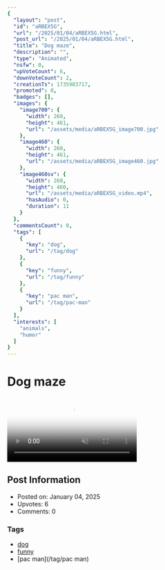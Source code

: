 ```yaml
---
{
  "layout": "post",
  "id": "aRBEX5G",
  "url": "/2025/01/04/aRBEX5G.html",
  "post_url": "/2025/01/04/aRBEX5G.html",
  "title": "Dog maze",
  "description": "",
  "type": "Animated",
  "nsfw": 0,
  "upVoteCount": 6,
  "downVoteCount": 2,
  "creationTs": 1735983717,
  "promoted": 0,
  "badges": [],
  "images": {
    "image700": {
      "width": 260,
      "height": 461,
      "url": "/assets/media/aRBEX5G_image700.jpg"
    },
    "image460": {
      "width": 260,
      "height": 461,
      "url": "/assets/media/aRBEX5G_image460.jpg"
    },
    "image460sv": {
      "width": 260,
      "height": 460,
      "url": "/assets/media/aRBEX5G_video.mp4",
      "hasAudio": 0,
      "duration": 11
    }
  },
  "commentsCount": 0,
  "tags": [
    {
      "key": "dog",
      "url": "/tag/dog"
    },
    {
      "key": "funny",
      "url": "/tag/funny"
    },
    {
      "key": "pac man",
      "url": "/tag/pac-man"
    }
  ],
  "interests": [
    "animals",
    "humor"
  ]
}
---
```


# Dog maze

<video controls playsinline loop muted poster="/assets/media/aRBEX5G_image460.jpg">
  <source src="/assets/media/aRBEX5G_video.mp4" type="video/mp4">
  Your browser does not support the video tag.
</video>

## Post Information

- Posted on: January 04, 2025
- Upvotes: 6
- Comments: 0

### Tags

- [dog](/tag/dog)
- [funny](/tag/funny)
- [pac man](/tag/pac man)
